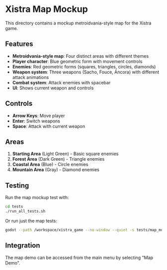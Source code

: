 # Xistra Map Mockup

This directory contains a mockup metroidvania-style map for the Xistra game.

## Features

- **Metroidvania-style map**: Four distinct areas with different themes
- **Player character**: Blue geometric form with movement controls
- **Enemies**: Red geometric forms (squares, triangles, circles, diamonds)
- **Weapon system**: Three weapons (Sacho, Fouce, Áncora) with different attack animations
- **Combat system**: Attack enemies with spacebar
- **UI**: Shows current weapon and controls

## Controls

- **Arrow Keys**: Move player
- **Enter**: Switch weapons
- **Space**: Attack with current weapon

## Areas

1. **Starting Area** (Light Green) - Basic square enemies
2. **Forest Area** (Dark Green) - Triangle enemies
3. **Coastal Area** (Blue) - Circle enemies
4. **Mountain Area** (Gray) - Diamond enemies

## Testing

Run the map mockup test with:
```bash
cd tests
./run_all_tests.sh
```

Or run just the map tests:
```bash
godot --path /workspace/xistra_game --no-window --quiet -s tests/map_mockup_test.gd
```

## Integration

The map demo can be accessed from the main menu by selecting "Map Demo".